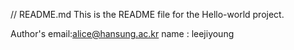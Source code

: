 // README.md
This is the README file for the Hello-world project.

Author's email:alice@hansung.ac.kr
name : leejiyoung
